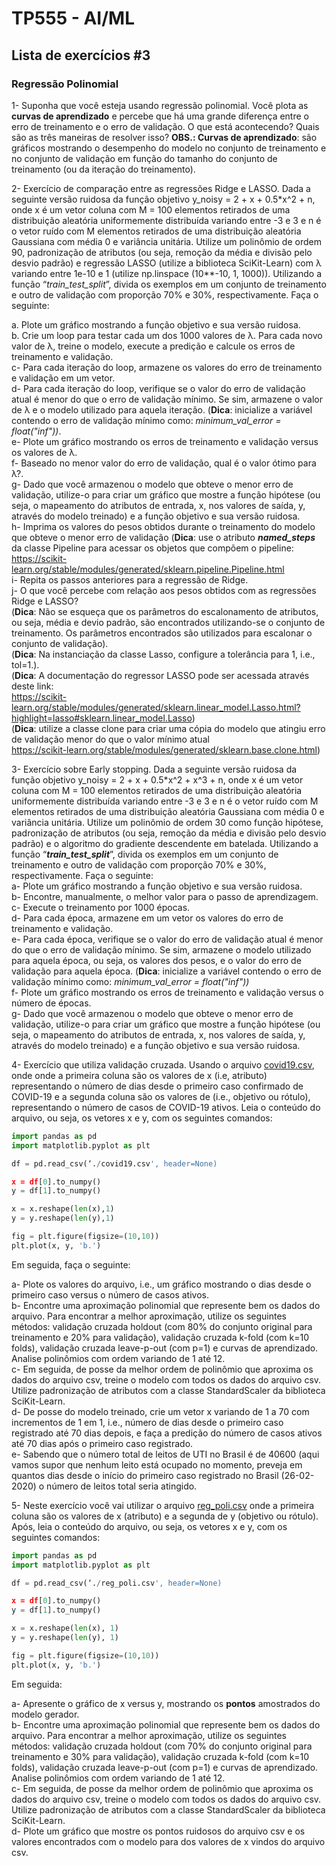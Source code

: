 # TP555 - AI/ML

## Lista de exercícios #3

### Regressão Polinomial

1- Suponha que você esteja usando regressão polinomial. Você plota as **curvas de aprendizado** e percebe que há uma grande diferença entre o erro de treinamento e o erro de validação. O que está acontecendo? Quais são as três maneiras de resolver isso?
**OBS.: Curvas de aprendizado**: são gráficos mostrando o desempenho do modelo no conjunto de treinamento e no conjunto de validação em função do tamanho do conjunto de treinamento (ou da iteração do treinamento).  

2- Exercício de comparação entre as regressões Ridge e LASSO. Dada a seguinte versão ruidosa da função objetivo y_noisy = 2 + x + 0.5\*x^2 + n, onde x é um vetor coluna com M = 100 elementos retirados de uma distribuição aleatória uniformemente distribuída
variando entre -3 e 3 e n é o vetor ruído com M elementos retirados de uma distribuição aleatória Gaussiana com média 0 e variância unitária. Utilize um polinômio de ordem 90, padronização de atributos (ou seja, remoção da média e divisão pelo desvio padrão) e regressão LASSO (utilize a biblioteca SciKit-Learn) com λ variando entre 1e-10 e 1 (utilize np.linspace (10\*\*-10, 1, 1000)). Utilizando a função “*train_test_split*”, divida os exemplos em um conjunto de treinamento e outro de validação com proporção 70% e 30%, respectivamente. Faça o seguinte:  

a. Plote um gráfico mostrando a função objetivo e sua versão ruidosa.  
b. Crie um loop para testar cada um dos 1000 valores de λ. Para cada novo valor de λ, treine o modelo, execute a predição e calcule os erros de treinamento e validação.  
c- Para cada iteração do loop, armazene os valores do erro de treinamento e validação em um vetor.  
d- Para cada iteração do loop, verifique se o valor do erro de validação atual é menor do que o erro de validação mínimo. Se sim, armazene o valor de λ e o modelo utilizado para aquela iteração. (**Dica**: inicialize a variável contendo o erro de validação mínimo como: *minimum_val_error = float("inf"))*.  
e- Plote um gráfico mostrando os erros de treinamento e validação versus os valores de λ.  
f- Baseado no menor valor do erro de validação, qual é o valor ótimo para λ?.  
g- Dado que você armazenou o modelo que obteve o menor erro de validação, utilize-o para criar um gráfico que mostre a função hipótese (ou seja, o mapeamento do atributos de entrada, x, nos valores de saída, y, através do modelo treinado) e a função objetivo e sua versão ruidosa.  
h- Imprima os valores do pesos obtidos durante o treinamento do modelo que obteve o menor erro de validação (**Dica**: use o atributo ***named_steps*** da classe Pipeline para acessar os objetos que compõem o pipeline:  
https://scikit-learn.org/stable/modules/generated/sklearn.pipeline.Pipeline.html    
i- Repita os passos anteriores para a regressão de Ridge.  
j- O que você percebe com relação aos pesos obtidos com as regressões Ridge e LASSO?  
(**Dica**: Não se esqueça que os parâmetros do escalonamento de atributos, ou seja, média e devio padrão, são encontrados utilizando-se o conjunto de treinamento. Os parâmetros encontrados são utilizados para escalonar o conjunto de validação).   
(**Dica**: Na instanciação da classe Lasso, configure a tolerância para 1, i.e., tol=1.).  
(**Dica**: A documentação do regressor LASSO pode ser acessada através deste link:  
https://scikit-learn.org/stable/modules/generated/sklearn.linear_model.Lasso.html?highlight=lasso#sklearn.linear_model.Lasso)    
(**Dica**: utilize a classe clone para criar uma cópia do modelo que atingiu erro de validação menor do que o valor mínimo atual  
https://scikit-learn.org/stable/modules/generated/sklearn.base.clone.html)  

3- Exercício sobre Early stopping. Dada a seguinte versão ruidosa da função objetivo y_noisy = 2 + x + 0.5\*x^2 + x^3 + n, onde x é um vetor coluna com M = 100 elementos retirados de uma distribuição aleatória uniformemente distribuída variando entre -3 e 3 e n é o vetor ruído com M elementos retirados de uma distribuição aleatória Gaussiana com média 0 e variância unitária. Utilize um polinômio de ordem 30 como função hipótese, padronização de atributos (ou seja, remoção da média e divisão pelo desvio padrão) e o algoritmo do gradiente descendente em batelada. Utilizando a função “***train_test_split***”, divida os exemplos em um conjunto de treinamento e outro de validação com proporção 70% e 30%, respectivamente. Faça o seguinte:  
a- Plote um gráfico mostrando a função objetivo e sua versão ruidosa.  
b- Encontre, manualmente, o melhor valor para o passo de aprendizagem.  
c- Execute o treinamento por 1000 épocas.  
d- Para cada época, armazene em um vetor os valores do erro de treinamento e validação.  
e- Para cada época, verifique se o valor do erro de validação atual é menor do que o erro de validação mínimo. Se sim, armazene o modelo utilizado para aquela época, ou seja, os valores dos pesos, e o valor do erro de validação para aquela época. (**Dica**: inicialize a variável contendo o erro de validação mínimo como: *minimum_val_error = float("inf"))*  
f- Plote um gráfico mostrando os erros de treinamento e validação versus o número de épocas.  
g- Dado que você armazenou o modelo que obteve o menor erro de validação, utilize-o para criar um gráfico que mostre a função hipótese (ou seja, o mapeamento do atributos de entrada, x, nos valores de saída, y, através do modelo treinado) e a função objetivo e sua versão ruidosa.  

4- Exercício que utiliza validação cruzada. Usando o arquivo [covid19.csv](https://drive.google.com/file/d/1hqehkj-TrvTSm-rmYxCHYTaRFK5bVXLf/view), onde onde a primeira coluna são os valores de x (i.e, atributo) representando o número de dias desde o primeiro caso confirmado de COVID-19 e a segunda coluna são os valores de (i.e., objetivo ou rótulo), representando o número de casos de COVID-19 ativos. Leia o conteúdo do arquivo, ou seja, os vetores x e y, com os seguintes comandos: 

``` python
import pandas as pd
import matplotlib.pyplot as plt

df = pd.read_csv(‘./covid19.csv', header=None)

x = df[0].to_numpy()
y = df[1].to_numpy()

x = x.reshape(len(x),1)
y = y.reshape(len(y),1)

fig = plt.figure(figsize=(10,10))
plt.plot(x, y, 'b.')
```

Em seguida, faça o seguinte:

a- Plote os valores do arquivo, i.e., um gráfico mostrando o dias desde o primeiro caso versus o número de casos ativos.  
b- Encontre uma aproximação polinomial que represente bem os dados do arquivo. Para encontrar a melhor aproximação, utilize os seguintes métodos: validação cruzada holdout (com 80% do conjunto original para treinamento e 20% para validação), validação cruzada k-fold (com k=10 folds), validação cruzada leave-p-out (com p=1) e curvas de aprendizado. Analise polinômios com ordem
variando de 1 até 12.  
c- Em seguida, de posse da melhor ordem de polinômio que aproxima os dados do arquivo csv, treine o modelo com todos os dados do arquivo csv. Utilize padronização de atributos com a classe StandardScaler da biblioteca SciKit-Learn.  
d- De posse do modelo treinado, crie um vetor x variando de 1 a 70 com incrementos de 1 em 1, i.e., número de dias desde o primeiro caso registrado até 70 dias depois, e faça a predição do número de casos ativos até 70 dias após o primeiro caso registrado.  
e- Sabendo que o número total de leitos de UTI no Brasil é de 40600 (aqui vamos supor que nenhum leito está ocupado no momento, preveja em quantos dias desde o início do primeiro caso registrado no Brasil (26-02-2020) o número de leitos total seria atingido.  

5- Neste exercício você vai utilizar o arquivo [reg_poli.csv](https://drive.google.com/file/d/1-srzZsaFKhrltiB-TInE0n_bOzUFn-m_/view) onde a primeira coluna são os valores de x (atributo) e a segunda de y (objetivo ou rótulo). Após, leia o conteúdo do arquivo, ou seja, os vetores x e y, com os seguintes comandos:  

``` python
import pandas as pd
import matplotlib.pyplot as plt

df = pd.read_csv(‘./reg_poli.csv', header=None)

x = df[0].to_numpy()
y = df[1].to_numpy()

x = x.reshape(len(x), 1)
y = y.reshape(len(y), 1)

fig = plt.figure(figsize=(10,10))
plt.plot(x, y, 'b.')
```

Em seguida:  

a- Apresente o gráfico de x versus y, mostrando os **pontos** amostrados do modelo gerador.  
b- Encontre uma aproximação polinomial que represente bem os dados do arquivo. Para encontrar a melhor aproximação, utilize os seguintes métodos: validação cruzada holdout (com 70% do conjunto original para treinamento e 30% para validação), validação cruzada k-fold (com k=10 folds), validação cruzada leave-p-out (com p=1) e curvas de aprendizado. Analise polinômios com ordem
variando de 1 até 12.  
c- Em seguida, de posse da melhor ordem de polinômio que aproxima os dados do arquivo csv, treine o modelo com todos os dados do arquivo csv. Utilize padronização de atributos com a classe StandardScaler da biblioteca SciKit-Learn.  
d- Plote um gráfico que mostre os pontos ruidosos do arquivo csv e os valores encontrados com o modelo para dos valores de x vindos do arquivo csv.   

